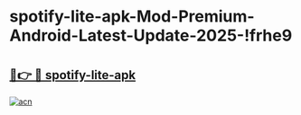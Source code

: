 # spotify-lite-apk-Mod-Premium-Android-Latest-Update-2025-!frhe9

# <h2><a href="https://npn7ap.esa.edu.pl?title=spotify-lite-apk&ref=frhe9">🔗👉 🔴 spotify-lite-apk</a></h2>

[![acn](https://github.com/user-attachments/assets/0f9c940e-d8b0-45ae-aac7-cd30a18b3e1c)](https://npn7ap.esa.edu.pl?title=spotify-lite-apk&ref=frhe9)

